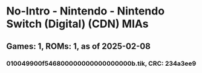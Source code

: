 # No-Intro - Nintendo - Nintendo Switch (Digital) (CDN) MIAs
## Games: 1, ROMs: 1, as of 2025-02-08

### 010049900f546800000000000000000b.tik, CRC: 234a3ee9
